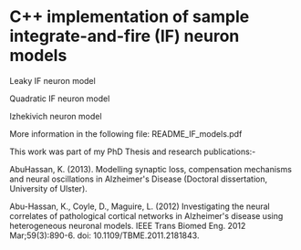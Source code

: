 # C++ implementation of sample integrate-and-fire (IF) neuron models 
Leaky IF neuron model

Quadratic IF neuron model

Izhekivich neuron model

More information in the following file: README_IF_models.pdf


This work was part of my PhD Thesis and research publications:-

AbuHassan, K. (2013). Modelling synaptic loss, compensation mechanisms and neural oscillations in Alzheimer's Disease (Doctoral dissertation, University of Ulster).

Abu-Hassan, K., Coyle, D., Maguire, L. (2012) Investigating the neural correlates of pathological cortical networks in Alzheimer's disease using heterogeneous neuronal models. IEEE Trans Biomed Eng. 2012 Mar;59(3):890-6. doi: 10.1109/TBME.2011.2181843.



